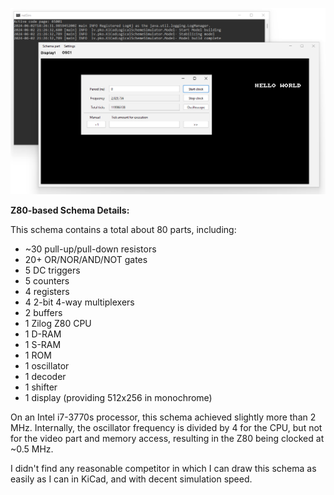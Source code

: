 ![img.png](img/z80.png)

**Z80-based Schema Details:**

This schema contains a total about 80 parts, including:

- ~30 pull-up/pull-down resistors
- 20+ OR/NOR/AND/NOT gates
- 5 DC triggers
- 5 counters
- 4 registers
- 4 2-bit 4-way multiplexers
- 2 buffers
- 1 Zilog Z80 CPU
- 1 D-RAM
- 1 S-RAM
- 1 ROM
- 1 oscillator
- 1 decoder
- 1 shifter
- 1 display (providing 512x256 in monochrome)

On an Intel i7-3770s processor, this schema achieved slightly more than 2 MHz. Internally, the oscillator frequency is divided by 4 for the CPU, but not for the
video part and memory access, resulting in the Z80 being clocked at ~0.5 MHz.

I didn't find any reasonable competitor in which I can draw this schema as easily as I can in KiCad, and with decent simulation speed.
